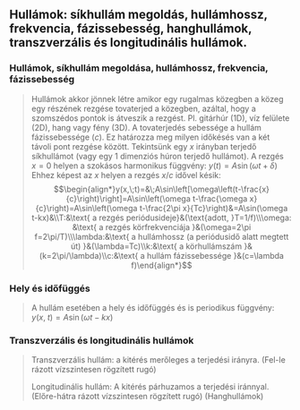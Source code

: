 ## Hullámok: síkhullám megoldás, hullámhossz, frekvencia, fázissebesség, hanghullámok, transzverzális és longitudinális hullámok.

### Hullámok, síkhullám megoldása, hullámhossz, frekvencia, fázissebesség
>Hullámok akkor jönnek létre amikor egy rugalmas közegben a közeg egy részének rezgése tovaterjed a közegben, azáltal, hogy a szomszédos pontok is átveszik a rezgést. Pl. gitárhúr (1D), víz felülete (2D), hang vagy fény (3D).
>A tovaterjedés sebessége a hullám fázissebessége ($c$). Ez határozza meg milyen időkésés van a két távoli pont rezgése között. Tekintsünk egy $x$ irányban terjedő síkhullámot (vagy egy 1 dimenziós húron terjedő hullámot). A rezgés $x=0$ helyen a szokásos harmonikus függvény: $y(t)=A\sin(\omega t+\delta)$ Ehhez képest az $x$ helyen a rezgés $x/c$ idővel késik:
>$$\begin{align*}y(x,\;t)=&\;A\sin\left[\omega\left(t-\frac{x}{c}\right)\right]=A\sin\left(\omega t-\frac{\omega x}{c}\right)=A\sin\left(\omega t-\frac{2\pi x}{Tc}\right)&=A\sin(\omega t-kx)&\\T:&\text{ a rezgés periódusideje}&(\text{adott, }T=1/f)\\\omega: &\text{ a rezgés körfrekvenciája }&(\omega=2\pi f=2\pi/T)\\\lambda:&\text{ a hullámhossz (a periódusidő alatt megtett út) }&(\lambda=Tc)\\k:&\text{ a körhullámszám }&(k=2\pi/\lambda)\\c:&\text{ a hullám fázissebessége }&(c=\lambda f)\end{align*}$$

### Hely és időfüggés
>A hullám esetében a hely és időfüggés és is periodikus függvény: $y(x,\;t)=A\sin(\omega t-kx)$

### Transzverzális és longitudinális hullámok
>Transzverzális hullám: a kitérés merőleges a terjedési irányra.
>(Fel-le rázott vízszintesen rögzített rugó)
>
>Longitudinális hullám: A kitérés párhuzamos a terjedési iránnyal.
>(Előre-hátra rázott vízszintesen rögzített rugó)
>(Hanghullámok)